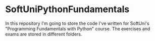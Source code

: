 # SoftUniPythonFundamentals
In this repository I'm going to store the code I've written for SoftUni's "Programming Fundamentals with Python" course.
The exercises and exams are stored in different folders.
